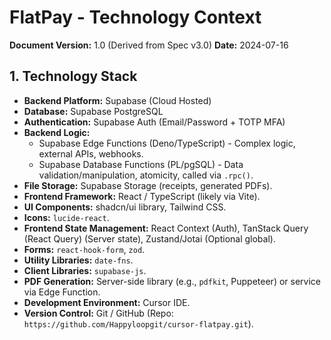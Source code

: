 # FlatPay - Technology Context

**Document Version:** 1.0 (Derived from Spec v3.0)
**Date:** 2024-07-16

## 1. Technology Stack

*   **Backend Platform:** Supabase (Cloud Hosted)
*   **Database:** Supabase PostgreSQL
*   **Authentication:** Supabase Auth (Email/Password + TOTP MFA)
*   **Backend Logic:**
    *   Supabase Edge Functions (Deno/TypeScript) - Complex logic, external APIs, webhooks.
    *   Supabase Database Functions (PL/pgSQL) - Data validation/manipulation, atomicity, called via `.rpc()`.
*   **File Storage:** Supabase Storage (receipts, generated PDFs).
*   **Frontend Framework:** React / TypeScript (likely via Vite).
*   **UI Components:** shadcn/ui library, Tailwind CSS.
*   **Icons:** `lucide-react`.
*   **Frontend State Management:** React Context (Auth), TanStack Query (React Query) (Server state), Zustand/Jotai (Optional global).
*   **Forms:** `react-hook-form`, `zod`.
*   **Utility Libraries:** `date-fns`.
*   **Client Libraries:** `supabase-js`.
*   **PDF Generation:** Server-side library (e.g., `pdfkit`, Puppeteer) or service via Edge Function.
*   **Development Environment:** Cursor IDE.
*   **Version Control:** Git / GitHub (Repo: `https://github.com/Happyloopgit/cursor-flatpay.git`).